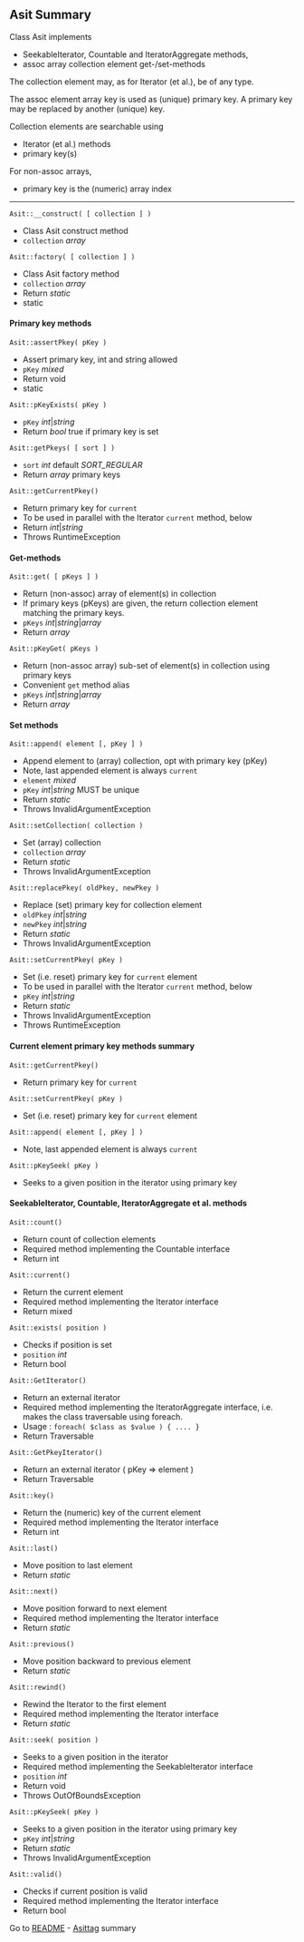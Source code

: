 ## Asit Summary

Class Asit implements 
* SeekableIterator, Countable and IteratorAggregate methods,
* assoc array collection element get-/set-methods

The collection element may, as for Iterator (et al.), be of any type.

The assoc element array key is used as (unique) primary key.
A primary key may be replaced by another (unique) key.

Collection elements are searchable using
* Iterator (et al.) methods
* primary key(s)

For non-assoc arrays,
* primary key is the (numeric) array index

--- 
```Asit::__construct( [ collection ] )```
* Class Asit construct method
* ```collection``` _array_

```Asit::factory( [ collection ] )```
* Class Asit factory method
* ```collection``` _array_
* Return _static_
* static
    
#### Primary key methods

```Asit::assertPkey( pKey )```
* Assert primary key, int and string allowed
* ```pKey``` _mixed_
* Return void
* static

```Asit::pKeyExists( pKey )```
* ```pKey``` _int_|_string_
* Return _bool_ true if primary key is set

```Asit::getPkeys( [ sort ] )```
* ```sort``` _int_ default _SORT_REGULAR_
* Return _array_  primary keys

```Asit::getCurrentPkey()```
* Return primary key for ```current```
* To be used in parallel with the Iterator ```current``` method, below
* Return _int_|_string_
* Throws RuntimeException

#### Get-methods

```Asit::get( [ pKeys ] )```
* Return (non-assoc) array of element(s) in collection
* If primary keys (pKeys) are given, the return collection element matching the primary keys.
* ```pKeys``` _int_|_string_|_array_
* Return _array_

```Asit::pKeyGet( pKeys )```
* Return (non-assoc array) sub-set of element(s) in collection using primary keys
* Convenient ```get``` method alias
* ```pKeys``` _int_|_string_|_array_
* Return _array_

#### Set methods

```Asit::append( element [, pKey ] )```
* Append element to (array) collection, opt with primary key (pKey)
* Note, last appended element is always ```current```
* ```element``` _mixed_
* ```pKey``` _int_|_string_  MUST be unique
* Return _static_
* Throws InvalidArgumentException
    
```Asit::setCollection( collection )```
* Set (array) collection
* ```collection``` _array_
* Return _static_
* Throws InvalidArgumentException

```Asit::replacePkey( oldPkey, newPkey )```
* Replace (set) primary key for collection element
* ```oldPkey``` _int_|_string_
* ```newPkey``` _int_|_string_
* Return _static_
* Throws InvalidArgumentException

```Asit::setCurrentPkey( pKey )```
* Set (i.e. reset) primary key for ```current``` element
* To be used in parallel with the Iterator ```current``` method, below
* ```pKey``` _int_|_string_
* Return _static_
* Throws InvalidArgumentException
* Throws RuntimeException

#### Current element primary key methods summary

```Asit::getCurrentPkey()```
* Return primary key for ```current```

```Asit::setCurrentPkey( pKey )```
* Set (i.e. reset) primary key for ```current``` element

```Asit::append( element [, pKey ] )```
* Note, last appended element is always ```current```

```Asit::pKeySeek( pKey )```
* Seeks to a given position in the iterator using primary key

#### SeekableIterator, Countable, IteratorAggregate et al. methods

```Asit::count()```
* Return count of collection elements
* Required method implementing the Countable interface
* Return int

```Asit::current()```
* Return the current element
* Required method implementing the Iterator interface
* Return mixed

```Asit::exists( position )```
* Checks if position is set
* ```position``` _int_
* Return bool

```Asit::GetIterator()```
* Return an external iterator
* Required method implementing the IteratorAggregate interface, i.e. makes the class traversable using foreach.
* Usage : ```foreach( $class as $value ) { .... }```
* Return Traversable

```Asit::GetPkeyIterator()```
* Return an external iterator ( pKey => element )
* Return Traversable

```Asit::key()```
* Return the (numeric) key of the current element
* Required method implementing the Iterator interface
* Return int

```Asit::last()```
* Move position to last element
* Return _static_

```Asit::next()```
* Move position forward to next element
* Required method implementing the Iterator interface
* Return _static_

```Asit::previous()```
* Move position backward to previous element
* Return _static_

```Asit::rewind()```
* Rewind the Iterator to the first element
* Required method implementing the Iterator interface
* Return _static_

```Asit::seek( position )```
* Seeks to a given position in the iterator
* Required method implementing the SeekableIterator interface
* ```position``` _int_
* Return void
* Throws OutOfBoundsException

```Asit::pKeySeek( pKey )```
* Seeks to a given position in the iterator using primary key
* ```pKey``` _int_|_string_
* Return _static_
* Throws InvalidArgumentException

```Asit::valid()```
* Checks if current position is valid
* Required method implementing the Iterator interface
* Return bool

Go to [README] - [Asittag] summary 

[Asittag]:AsittagSummary.md
[README]:../README.md
